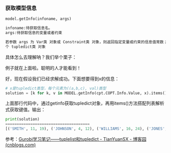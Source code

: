 ### 获取模型信息

```python
model.getInfo(infoname, args)

infoname:待获取信息名。
args:待获取信息的变量或者约束

若参数 args 为 Var类 对象或 Constraint类 对象，则返回指定变量或约束的信息值常数；若参数 args 为列表、VarArray类 对象或 ConstrArray类 对象，则返回指定变量或约束的信息值组成的一个列表对象；若参数 args 为字典或 tupledict类 对象，则返回键为指定变量或约束的下标，值为指定变量或约束的信息值组成的一
个 tupledict类 对象
```

具体怎么去理解呐？我们举个栗子：



例子就在上面啦。聪明的人才能看到！

好，现在假设我们已经求解成功。下面想要得到x的信息：

```python
# x是tupledict类型，每个元素为((a,b,c), val)类型
solution = [k for k, v in MODEL.getInfo(cpt.COPT.Info.Value, x).items() if v == 1]
```

上面那行代码中，通过getinfo获取tupledict对象，再用items()方法搭配列表解析式获取键值。输出：

```python
print(solution)
=====================================
[('SMITH', 11, 19), ('JOHNSON', 4, 12), ('WILLIAMS', 16, 24), ('JONES', 4, 12), ('BROWN', 12, 20), ('DAVIS', 4, 12), ('MILLER', 7, 15), ('WILSON', 12, 20), ('MOORE', 5, 13), ('TAYLOR', 8, 16), ('THOMAS', 3, 7), ('WHITE', 20, 24), ('HARRIS', 2, 8), ('MARTIN', 6, 9), ('THOMPSON', 12, 17), ('GARCIA', 8, 12), ('MARTINEZ', 7, 11), ('ROBINSON', 0, 5)]
```



参考：[Gurobi学习笔记——tuplelist和tupledict - TianYuanSX - 博客园 (cnblogs.com)](https://www.cnblogs.com/TianYuanSX/p/12355344.html)